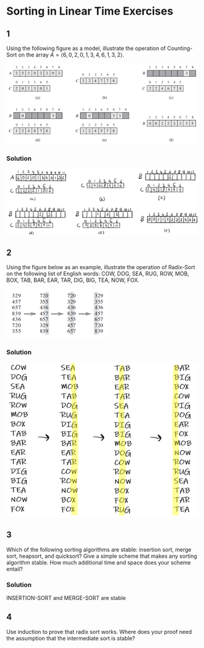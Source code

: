 # Sorting in Linear Time Exercises

## 1

Using the following figure as a model, illustrate the operation of Counting-Sort on the array $A = \langle 6, 0, 2, 0, 1, 3, 4, 6, 1, 3, 2\rangle$.

![example](8.2.png)

### Solution

![answer](linear1.png)

## 2

Using the figure below as an example, illustrate the operation of Radix-Sort on the following list of English words: COW, DOG, SEA, RUG, ROW, MOB, BOX, TAB, BAR, EAR, TAR, DIG, BIG, TEA, NOW, FOX.

![example](8.3.png)

### Solution

![answer](linear2.png)

## 3

Which of the following sorting algorithms are stable: insertion sort, merge sort, heapsort, and quicksort? Give a simple scheme that makes any sorting algorithm stable. How much additional time and space does your scheme entail?

### Solution

INSERTION-SORT and MERGE-SORT are stable

## 4

Use induction to prove that radix sort works. Where does your proof need the assumption that the intermediate sort is stable?